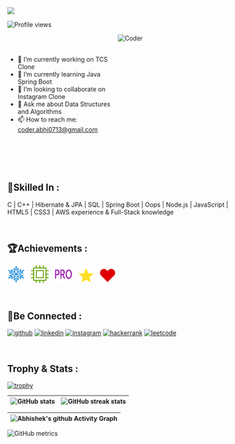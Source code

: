 <!---
abhishek-0713/abhishek-0713 is a ✨ special ✨ repository because its `README.md` (this file) appears on your GitHub profile.
You can click the Preview link to take a look at your changes.
--->
<div>

<img src="https://readme-typing-svg.herokuapp.com?font=Architects+Daughter&amp;color=ff0000&amp;size=20&amp;lines=Hi👋,+I+am+Abhishek+D.+Patil;A+Rising+Java+Developer;" align='left' style="width: 70%;">

</br>

![Profile views](https://gpvc.arturio.dev/abhishek-0713)

</div>
<!-- ### Hi 👋, I am Abhishek D. Patil -->

 <!-- <img src="https://i.pinimg.com/originals/fa/7b/4b/fa7b4bdc3b2f73e749e5c2c646d4ae13.gif" alt="CoderAbhi0713" width = "100%" height= "400">  -->

<div>

 <img src="https://topdevs.org/images/site/services/webdev/hero-bg.svg" alt="Coder" width = "50%" height= "270" align = "right"> 
 
</br> </br>

- 🔭 I’m currently working on TCS Clone 
- 🌱 I’m currently learning Java Spring Boot 
- 💞️ I’m looking to collaborate on Instagram Clone
- 💬 Ask me about Data Structures and Algorithms 
- 📫 How to reach me: coder.abhi0713@gmail.com 

</div>
 </br> </br>
 </br> </br>
 
 ##  🔖Skilled In : 
 C | C++ | Hibernate & JPA | SQL | Spring Boot | Oops | Node.js | JavaScript | HTML5 | CSS3 | AWS experience & Full-Stack knowledge

</br>

## 🏆Achievements : 
<a href='https://archiveprogram.github.com/'><img src='https://raw.githubusercontent.com/acervenky/animated-github-badges/master/assets/acbadge.gif' width='40' height='40'></a> <a href='https://docs.github.com/en/developers'><img src='https://raw.githubusercontent.com/acervenky/animated-github-badges/master/assets/devbadge.gif' width='40' height='40'></a> <a href='https://github.com/pricing'><img src='https://raw.githubusercontent.com/acervenky/animated-github-badges/master/assets/pro.gif' width='40' height='40'></a> <a href='https://stars.github.com/'><img src='https://raw.githubusercontent.com/acervenky/animated-github-badges/master/assets/starbadge.gif' width='35' height='35'></a> <a href='https://docs.github.com/en/github/supporting-the-open-source-community-with-github-sponsors'><img src='https://raw.githubusercontent.com/acervenky/animated-github-badges/master/assets/sponsorbadge.gif' width='35' height='35'></a> 

</br>

## 📮Be Connected : 
[<img src='https://cdn.jsdelivr.net/npm/simple-icons@3.0.1/icons/github.svg' alt='github' height='40'>](https://github.com/abhishek-0713)  [<img src='https://cdn.jsdelivr.net/npm/simple-icons@3.0.1/icons/linkedin.svg' alt='linkedin' height='40'>](https://www.linkedin.com/in/abhishek-patil-8b6780235//)  [<img src='https://cdn.jsdelivr.net/npm/simple-icons@3.0.1/icons/instagram.svg' alt='instagram' height='40'>](https://www.instagram.com/abhishekpatil.24/)  [<img src='https://cdn.jsdelivr.net/npm/simple-icons@3.0.1/icons/hackerrank.svg' alt='hackerrank' height='40'>](https://www.hackerrank.com/coder_abhi0713)  [<img src='https://cdn.jsdelivr.net/npm/simple-icons@3.0.1/icons/leetcode.svg' alt='leetcode' height='40'>](https://leetcode.com/coder_abhi0713/)  

</br>

## Trophy & Stats :
[![trophy](https://github-profile-trophy.vercel.app/?username=abhishek-0713)](https://github.com/ryo-ma/github-profile-trophy)

| ![GitHub stats](https://github-readme-stats.vercel.app/api?username=abhishek-0713&show_icons=true&count_private=true) | ![GitHub streak stats](https://github-readme-streak-stats.herokuapp.com/?user=abhishek-0713) |
| :---: | :---: |

| ![Abhishek's github Activity Graph](https://activity-graph.herokuapp.com/graph?username=abhishek-0713) |  
| :---: |

![GitHub metrics](https://metrics.lecoq.io/abhishek-0713)  
